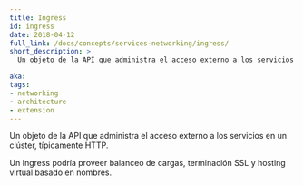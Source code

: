 ```yaml
---
title: Ingress
id: ingress
date: 2018-04-12
full_link: /docs/concepts/services-networking/ingress/
short_description: >
  Un objeto de la API que administra el acceso externo a los servicios en un clúster, típicamente HTTP.

aka: 
tags:
- networking
- architecture
- extension
---
```

Un objeto de la API que administra el acceso externo a los servicios en un clúster, típicamente HTTP.

<!--more--> 

Un Ingress podría proveer balanceo de cargas, terminación SSL y hosting virtual basado en nombres.

